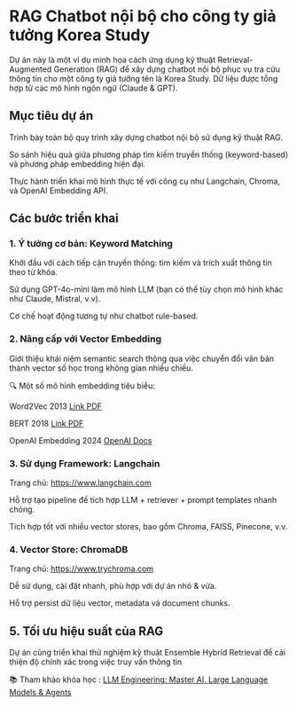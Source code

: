 # RAG Chatbot nội bộ cho công ty giả tưởng Korea Study

Dự án này là một ví dụ minh họa cách ứng dụng kỹ thuật Retrieval-Augmented Generation (RAG) để xây dựng chatbot nội bộ phục vụ tra cứu thông tin cho một công ty giả tưởng tên là Korea Study. Dữ liệu được tổng hợp từ các mô hình ngôn ngữ (Claude & GPT).

## Mục tiêu dự án

Trình bày toàn bộ quy trình xây dựng chatbot nội bộ sử dụng kỹ thuật RAG.

So sánh hiệu quả giữa phương pháp tìm kiếm truyền thống (keyword-based) và phương pháp embedding hiện đại.

Thực hành triển khai mô hình thực tế với công cụ như Langchain, Chroma, và OpenAI Embedding API.

## Các bước triển khai

### 1. Ý tưởng cơ bản: Keyword Matching
   
Khởi đầu với cách tiếp cận truyền thống: tìm kiếm và trích xuất thông tin theo từ khóa.

Sử dụng GPT-4o-mini làm mô hình LLM (bạn có thể tùy chọn mô hình khác như Claude, Mistral, v.v).

Cơ chế hoạt động tương tự như chatbot rule-based.

### 2. Nâng cấp với Vector Embedding
   
Giới thiệu khái niệm semantic search thông qua việc chuyển đổi văn bản thành vector số học trong không gian nhiều chiều.

🔍 Một số mô hình embedding tiêu biểu:

Word2Vec	2013	[Link PDF](https://arxiv.org/pdf/1301.3781)

BERT	2018	[Link PDF](https://arxiv.org/pdf/1810.04805)

OpenAI Embedding	2024	[OpenAI Docs](https://platform.openai.com/docs/guides/embeddings)

### 3. Sử dụng Framework: Langchain

Trang chủ: https://www.langchain.com

Hỗ trợ tạo pipeline để tích hợp LLM + retriever + prompt templates nhanh chóng.

Tích hợp tốt với nhiều vector stores, bao gồm Chroma, FAISS, Pinecone, v.v.

### 4. Vector Store: ChromaDB

Trang chủ: https://www.trychroma.com

Dễ sử dụng, cài đặt nhanh, phù hợp với dự án nhỏ & vừa.

Hỗ trợ persist dữ liệu vector, metadata và document chunks.

## 5. Tối ưu hiệu suất của RAG

Dự án cũng triển khai thử nghiệm kỹ thuật Ensemble Hybrid Retrieval để cải thiện độ chính xác trong việc truy vấn thông tin

📚 Tham khảo khóa học : [LLM Engineering: Master AI, Large Language Models & Agents](https://www.udemy.com/course/llm-engineering-master-ai-and-large-language-models/?srsltid=AfmBOor6WsNolL8DlWIY6aKr7422R23lNaEAPuO61pquAhMiqgvEOyVu&couponCode=KEEPLEARNING)

